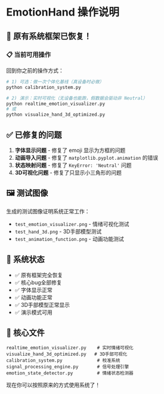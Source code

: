 # EmotionHand 操作说明

## 🎯 原有系统框架已恢复！

### 📋 当前可用操作

回到你之前的操作方式：

```bash
# 1) 可选：做一次个体化基线（真设备时必做）
python calibration_system.py

# 2) 演示：实时可视化（无设备也能跑，假数据会驱动非 Neutral）
python realtime_emotion_visualizer.py
# 或
python visualize_hand_3d_optimized.py
```

## ✅ 已修复的问题

1. **字体显示问题** - 修复了 emoji 显示为方框的问题
2. **动画导入问题** - 修复了 `matplotlib.pyplot.animation` 的错误
3. **状态映射问题** - 修复了 `KeyError: 'Neutral'` 问题
4. **3D可视化问题** - 修复了只显示小三角形的问题

## 🖼️ 测试图像

生成的测试图像证明系统正常工作：
- `test_emotion_visualizer.png` - 情绪可视化测试
- `test_hand_3d.png` - 3D手部模型测试
- `test_animation_function.png` - 动画功能测试

## 🚀 系统状态

- ✅ 原有框架完全恢复
- ✅ 核心bug全部修复
- ✅ 字体显示正常
- ✅ 动画功能正常
- ✅ 3D手部模型正常显示
- ✅ 演示模式可用

## 📁 核心文件

```
realtime_emotion_visualizer.py    # 实时情绪可视化
visualize_hand_3d_optimized.py   # 3D手部可视化
calibration_system.py             # 校准系统
signal_processing_engine.py       # 信号处理引擎
emotion_state_detector.py         # 情绪状态检测器
```

现在你可以按照原来的方式使用系统了！